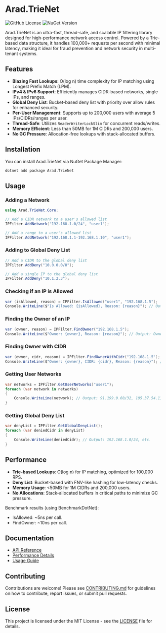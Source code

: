 # Arad.TrieNet

![GitHub License](https://img.shields.io/github/license/araditc/Arad.TrieNet)
![NuGet Version](https://img.shields.io/nuget/v/Arad.TrieNet)

Arad.TrieNet is an ultra-fast, thread-safe, and scalable IP filtering library designed for high-performance network access control. Powered by a Trie-based data structure, it handles 100,000+ requests per second with minimal latency, making it ideal for fraud prevention and network security in multi-tenant systems.

## Features
- **Blazing Fast Lookups**: O(log n) time complexity for IP matching using Longest Prefix Match (LPM).
- **IPv4 & IPv6 Support**: Efficiently manages CIDR-based networks, single IPs, and ranges.
- **Global Deny List**: Bucket-based deny list with priority over allow rules for enhanced security.
- **Per-User Management**: Supports up to 200,000 users with average 5 IPs/CIDRs/ranges per user.
- **Thread-Safe**: Utilizes `ReaderWriterLockSlim` for concurrent reads/writes.
- **Memory Efficient**: Less than 50MB for 1M CIDRs and 200,000 users.
- **No GC Pressure**: Allocation-free lookups with stack-allocated buffers.

## Installation
You can install Arad.TrieNet via NuGet Package Manager:

```bash
dotnet add package Arad.TrieNet
```

## Usage
### Adding a Network
```csharp
using Arad.TrieNet.Core;

// Add a CIDR network to a user's allowed list
IPFilter.AddNetwork("192.168.1.0/24", "user1");

// Add a range to a user's allowed list
IPFilter.AddNetwork("192.168.1.1-192.168.1.10", "user1");
```

### Adding to Global Deny List
```csharp
// Add a CIDR to the global deny list
IPFilter.AddDeny("10.0.0.0/8");

// Add a single IP to the global deny list
IPFilter.AddDeny("10.1.2.3");
```

### Checking if an IP is Allowed
```csharp
var (isAllowed, reason) = IPFilter.IsAllowed("user1", "192.168.1.5");
Console.WriteLine($"Is Allowed: {isAllowed}, Reason: {reason}"); // Output: Is Allowed: True, Reason: allowed
```

### Finding the Owner of an IP
```csharp
var (owner, reason) = IPFilter.FindOwner("192.168.1.5");
Console.WriteLine($"Owner: {owner}, Reason: {reason}"); // Output: Owner: user1, Reason: allowed
```

### Finding Owner with CIDR
```csharp
var (owner, cidr, reason) = IPFilter.FindOwnerWithCidr("192.168.1.5");
Console.WriteLine($"Owner: {owner}, CIDR: {cidr}, Reason: {reason}"); // Output: Owner: user1, CIDR: 192.168.1.0/30, Reason: allowed
```

### Getting User Networks
```csharp
var networks = IPFilter.GetUserNetworks("user1");
foreach (var network in networks)
{
    Console.WriteLine(network); // Output: 91.199.9.60/32, 185.37.54.112/27, etc.
}
```

### Getting Global Deny List
```csharp
var denyList = IPFilter.GetGlobalDenyList();
foreach (var deniedCidr in denyList)
{
    Console.WriteLine(deniedCidr); // Output: 192.168.1.0/24, etc.
}
```

## Performance
- **Trie-based Lookups**: O(log n) for IP matching, optimized for 100,000 RPS.
- **Deny List**: Bucket-based with FNV-like hashing for low-latency checks.
- **Memory Usage**: <50MB for 1M CIDRs and 200,000 users.
- **No Allocations**: Stack-allocated buffers in critical paths to minimize GC pressure.

Benchmark results (using BenchmarkDotNet):
- IsAllowed: ~5ns per call.
- FindOwner: ~10ns per call.

## Documentation
- [API Reference](docs/api.md)
- [Performance Details](docs/performance.md)
- [Usage Guide](docs/usage.md)

## Contributing
Contributions are welcome! Please see [CONTRIBUTING.md](CONTRIBUTING.md) for guidelines on how to contribute, report issues, or submit pull requests.

## License
This project is licensed under the MIT License - see the [LICENSE](LICENSE) file for details.